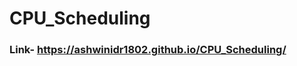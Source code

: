 # CPU_Scheduling

<h3>Link- <a href="https://ashwinidr1802.github.io/CPU_Scheduling/">https://ashwinidr1802.github.io/CPU_Scheduling/</a></h3>
